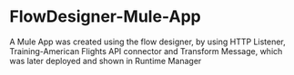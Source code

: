 # FlowDesigner-Mule-App

A Mule App was created using the flow designer, by using HTTP Listener, Training-American Flights API connector and Transform Message, which was later deployed and shown in Runtime Manager
